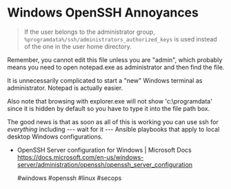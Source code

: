 # Windows OpenSSH Annoyances

> If the user belongs to the administrator group,
> `%programdata%/ssh/administrators_authorized_keys` is used instead of
> the one in the user home directory.

Remember, you cannot edit this file unless you are "admin", which
probably means you need to open notepad.exe as administrator and then
find the file.

It is unnecessarily complicated to start a "new" Windows terminal as
administrator. Notepad is actually easier. 

Also note that browsing with explorer.exe will not show 'c:\programdata'
since it is hidden by default so you have to type it into the file
path box.

The good news is that as soon as all of this is working you can use ssh
for *everything* including --- wait for it --- Ansible playbooks that
  apply to local desktop Windows configurations.

* OpenSSH Server configuration for Windows \| Microsoft Docs  
  <https://docs.microsoft.com/en-us/windows-server/administration/openssh/openssh_server_configuration>

    #windows #openssh #linux #secops
